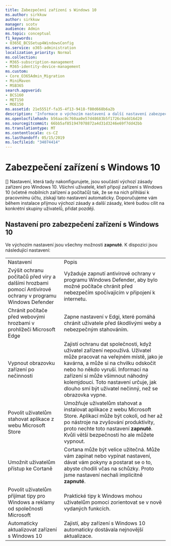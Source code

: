 ```yaml
---
title: Zabezpečení zařízení s Windows 10
ms.author: sirkkuw
author: sirkkuw
manager: scotv
audience: Admin
ms.topic: conceptual
f1_keywords:
- O365E_BCSSetup4WindowsConfig
ms.service: o365-administration
localization_priority: Normal
ms.collection:
- M365-subscription-management
- M365-identity-device-management
ms.custom:
- Core_O365Admin_Migration
- MiniMaven
- MSB365
search.appverid:
- BCS160
- MET150
- MOE150
ms.assetid: 21e5551f-fa35-4f13-9418-f80d668b6a2b
description: 'Informace o výchozím nastavení a další nastavení zabezpečení zařízení Windows 10. '
ms.openlocfilehash: b56aac0c760aa0e57d48683b5f1726c9add16d20
ms.sourcegitcommit: 66bb5af851947078872a4d31d3246e69f7dd42bb
ms.translationtype: MT
ms.contentlocale: cs-CZ
ms.lasthandoff: 05/15/2019
ms.locfileid: "34074414"
---
```

# <a name="secure-windows-10-devices"></a>Zabezpečení zařízení s Windows 10

[] Nastavení, která tady nakonfigurujete, jsou součástí výchozí zásady zařízení pro Windows 10. Všichni uživatelé, kteří připojí zařízení s Windows 10 (včetně mobilních zařízení a počítačů) tak, že se na nich přihlásí k pracovnímu účtu, získají tato nastavení automaticky. Doporučujeme vám během instalace přijmou výchozí zásady a další zásady, které budou cílit na konkrétní skupiny uživatelů, přidat později.
  
## <a name="settings-to-secure-windows-10-devices"></a>Nastavení pro zabezpečení zařízení s Windows 10

Ve výchozím nastavení jsou všechny možnosti **zapnuté**. K dispozici jsou následující nastavení:
  
|||
|:-----|:-----|
|Nastavení  <br/> |Popis  <br/> |
|Zvýšit ochranu počítačů před viry a dalšími hrozbami pomocí Antivirové ochrany v programu Windows Defender  <br/> |Vyžaduje zapnutí antivirové ochrany v programu Windows Defender, aby bylo možné počítače chránit před nebezpečím spočívajícím v připojení k internetu.  <br/> |
|Chránit počítače před webovými hrozbami v prohlížeči Microsoft Edge  <br/> |Zapne nastavení v Edgi, které pomáhá chránit uživatele před škodlivými weby a nebezpečným stahováním.  <br/> |
|Vypnout obrazovku zařízení po nečinnosti  <br/> |Zajistí ochranu dat společnosti, když uživatel zařízení nepoužívá. Uživatel může pracovat na veřejném místě, jako je kavárna, a může si na chvilku odskočit nebo ho někdo vyruší. Informací na zařízení si může všimnout náhodný kolemjdoucí. Toto nastavení určuje, jak dlouho smí být uživatel nečinný, než se obrazovka vypne.  <br/> |
|Povolit uživatelům stahovat aplikace z webu Microsoft Store  <br/> |Umožňuje uživatelům stahovat a instalovat aplikace z webu Microsoft Store. Aplikací může být cokoli, od her až po nástroje na zvyšování produktivity, proto nechte toto nastavení **zapnuté**. Kvůli větší bezpečnosti ho ale můžete vypnout.  <br/> |
|Umožnit uživatelům přístup ke Cortaně  <br/> |Cortana může být velice užitečná. Může vám zapínat nebo vypínat nastavení, dávat vám pokyny a postarat se o to, abyste chodili včas na schůzky. Proto jsme nastavení nechali implicitně **zapnuté**.  <br/> |
|Povolit uživatelům přijímat tipy pro Windows a reklamy od společnosti Microsoft  <br/> |Praktické tipy k Windows mohou uživatelům pomoci zorientovat se v nově vydaných funkcích.  <br/> |
|Automaticky aktualizovat zařízení s Windows 10  <br/> |Zajistí, aby zařízení s Windows 10 automaticky dostávala nejnovější aktualizace.  <br/> |
   

